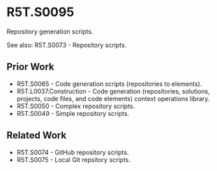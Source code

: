 # R5T.S0095
Repository generation scripts.

See also: R5T.S0073 - Repository scripts.




## Prior Work

* R5T.S0065 - Code generation scripts (repositories to elements).
* R5T.L0037.Construction - Code generation (repositories, solutions, projects, code files, and code elements) context operations library.
* R5T.S0050 - Complex repository scripts.
* R5T.S0049 - Simple repository scripts.


## Related Work

* R5T.S0074 - GitHub repository scripts.
* R5T.S0075 - Local Git repsitory scripts.
